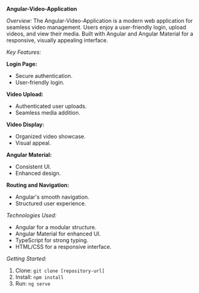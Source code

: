 **Angular-Video-Application**

*Overview:*
The Angular-Video-Application is a modern web application for seamless video management. Users enjoy a user-friendly login, upload videos, and view their media. Built with Angular and Angular Material for a responsive, visually appealing interface.

*Key Features:*

**Login Page:**
- Secure authentication.
- User-friendly login.

**Video Upload:**
- Authenticated user uploads.
- Seamless media addition.

**Video Display:**
- Organized video showcase.
- Visual appeal.

**Angular Material:**
- Consistent UI.
- Enhanced design.

**Routing and Navigation:**
- Angular's smooth navigation.
- Structured user experience.

*Technologies Used:*
- Angular for a modular structure.
- Angular Material for enhanced UI.
- TypeScript for strong typing.
- HTML/CSS for a responsive interface.

*Getting Started:*
1. Clone: `git clone [repository-url]`
2. Install: `npm install`
3. Run: `ng serve`


